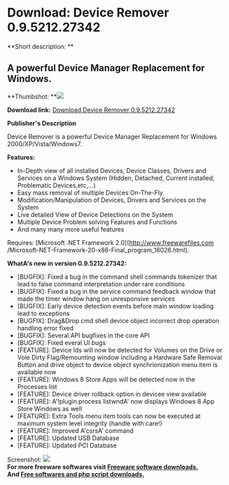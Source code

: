# Download: Device Remover 0.9.5212.27342

**Short description: **

## A powerful Device Manager Replacement for Windows.

  
**Thumbshot: **![](http://www.freewarefiles.com/screenshot/deviceremover_md.gif)   
  
**Download link:** [Download Device Remover 0.9.5212.27342 ](http://freesoftwares.boysofts.com/Device-Remover_program_49459.html)  
  

**Publisher's Description**  
  

Device Remover is a powerful Device Manager Replacement for Windows
2000/XP/Vista/Windows7.

**Features:**

  * In-Depth view of all installed Devices, Device Classes, Drivers and Services on a Windows System (Hidden, Detached, Current installed, Problematic Devices,etc,...) 
  * Easy mass removal of multiple Devices On-The-Fly 
  * Modification/Manipulation of Devices, Drivers and Services on the System 
  * Live detailed View of Device Detections on the System 
  * Multiple Device Problem solving Features and Functions 
  * And many many more useful features 

Requires: [Microsoft .NET Framework 2.0](http://www.freewarefiles.com
/Microsoft-NET-Framework-20-x86-Final_program_16026.html).

**WhatA's new in version 0.9.5212.27342:**

  * [BUGFIX]: Fixed a bug in the command shell commands tokenizer that lead to false command interpretation under rare conditions 
  * [BUGFIX]: Fixed a bug in the service command feedback window that made the timer window hang on unresponsive services 
  * [BUGFIX]: Early device detection events before main window loading lead to exceptions 
  * [BUGFIX]: Drag&Drop cmd shell device object incorrect drop operation handling error fixed 
  * [BUGFIX]: Several API bugfixes in the core API 
  * [BUGFIX]: Fixed everal UI bugs 
  * [FEATURE]: Device Ids will now be detected for Volumes on the Drive or Vole Dirty Flag/Remounting window including a Hardware Safe Removal Button and drive object to device object synchrionization menu item is available now 
  * [FEATURE]: Windows 8 Store Apps will be detected now in the Processes list 
  * [FEATURE]: Device driver rollback option in devicee view available 
  * [FEATURE]: A'!plugin.process listwndA' now displays Windows 8 App Store Windows as well 
  * [FEATURE]: Extra Tools menu item tools can now be executed at maximum system level integrity (handle with care!) 
  * [FEATURE]: Improved A'csrsA' command 
  * [FEATURE]: Updated USB Database 
  * [FEATURE]: Updated PCI Database 

  
  
Screenshot: ![](http://www.freewarefiles.com/screenshot/deviceremover.gif)  
**For more freeware softwares visit [Freeware software downloads.](http://freesoftwares.boysofts.com/)**   
**And [Free softwares and php script downloads.](http://www.boysofts.com/)**

